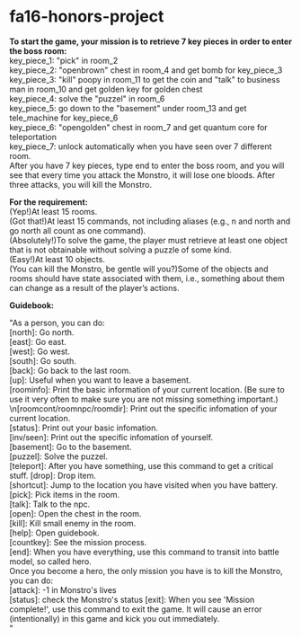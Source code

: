 # fa16-honors-project
**To start the game, your mission is to retrieve 7 key pieces in order to enter the boss room:**<br />
key_piece_1: "pick" in room_2<br />
key_piece_2: "openbrown" chest in room_4 and get bomb for key_piece_3<br />
key_piece_3: "kill" poopy in room_11 to get the coin and "talk" to business man in room_10 and get golden key for golden chest<br />
key_piece_4: solve the "puzzel" in room_6<br />
key_piece_5: go down to the "basement" under room_13 and get tele_machine for key_piece_6<br />
key_piece_6: "opengolden" chest in room_7 and get quantum core for teleportation<br />
key_piece_7: unlock automatically when you have seen over 7 different room.<br />
After you have 7 key pieces, type end to enter the boss room, and you will see that every time you attack the Monstro, it will lose one bloods. After three attacks, you will kill the Monstro.<br />

**For the requirement:**<br />
(Yep!)At least 15 rooms.<br />
(Got that!)At least 15 commands, not including aliases (e.g., n and north and go north all count as one command).<br />
(Absolutely!)To solve the game, the player must retrieve at least one object that is not obtainable without solving a puzzle of some kind.<br />
(Easy!)At least 10 objects.<br />
(You can kill the Monstro, be gentle will you?)Some of the objects and rooms should have state associated with them, i.e., something about them can change as a result of the player’s actions.<br />


**Guidebook:**<br />

"As a person, you can do:<br />
    [north]: Go north.<br />
     [east]: Go east.<br />
     [west]: Go west.<br />
     [south]: Go south.<br />
     [back]: Go back to the last room.<br />
     [up]: Useful when you want to leave a basement.<br />
    [roominfo]: Print the basic information of your 
    current location. (Be sure to use it very often to 
    make sure you are not missing something important.)
    \n[roomcont/roomnpc/roomdir]: Print out the specific 
    infomation of your current location.<br />
    [status]: Print out your basic infomation.<br />
    [inv/seen]: Print out the specific infomation of yourself.<br />
    [basement]: Go to the basement.<br />
    [puzzel]: Solve the puzzel.<br />
    [teleport]: After you have something, use this command to get a critical stuff.
    [drop]: Drop item.<br />
    [shortcut]: Jump to the location you have visited when you have battery.<br />
    [pick]: Pick items in the room.<br />
    [talk]: Talk to the npc.<br />
    [open]: Open the chest in the room.<br />
    [kill]: Kill small enemy in the room.<br />
    [help]: Open guidebook.<br />
    [countkey]: See the mission process.<br />
    [end]: When you have everything, use this command to transit into battle model, so called hero.<br />
    Once you become a hero, the only mission you have is to kill the Monstro, you can do:<br />
    [attack]: -1 in Monstro's lives<br />
    [status]: check the Monstro's status
    [exit]: When you see 'Mission complete!', use this command to exit the game. It will cause an error (intentionally) in this game and kick you out immediately. <br />
    "
